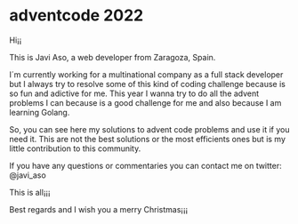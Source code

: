 # adventcode 2022

Hi¡¡ 

This is Javi Aso, a web developer from Zaragoza, Spain. 

I´m currently working for a multinational company as a full stack developer but I always try to 
resolve some of this kind of coding challenge because is so fun and adictive for me.
This year I wanna try to do all the advent problems I can because is a good challenge for me 
and also because I am learning Golang.

So, you can see here my solutions to advent code problems and use it if you need it. This are not
the best solutions or the most efficients ones but is my little contribution to this community.

If you have any questions or commentaries you can contact me on twitter: @javi_aso

This is all¡¡¡

Best regards and I wish you a merry Christmas¡¡¡
